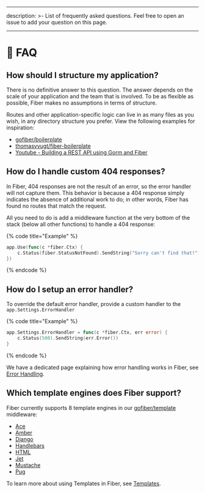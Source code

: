 - - -
description: >- List of frequently asked questions. Feel free to open an issue to add your question on this page.
- - -

# 🤔 FAQ

## How should I structure my application?

There is no definitive answer to this question. The answer depends on the scale of your application and the team that is involved. To be as flexible as possible, Fiber makes no assumptions in terms of structure.

Routes and other application-specific logic can live in as many files as you wish, in any directory structure you prefer. View the following examples for inspiration:

* [gofiber/boilerplate](https://github.com/gofiber/boilerplate)
* [thomasvvugt/fiber-boilerplate](https://github.com/thomasvvugt/fiber-boilerplate)
* [Youtube - Building a REST API using Gorm and Fiber](https://www.youtube.com/watch?v=Iq2qT0fRhAA)

## How do I handle custom 404 responses?

In Fiber, 404 responses are not the result of an error, so the error handler will not capture them. This behavior is because a 404 response simply indicates the absence of additional work to do; in other words, Fiber has found no routes that match the request.

All you need to do is add a middleware function at the very bottom of the stack \(below all other functions\) to handle a 404 response:

{% code title="Example" %}
```go
app.Use(func(c *fiber.Ctx) {
    c.Status(fiber.StatusNotFound).SendString("Sorry can't find that!")
})
```
{% endcode %}

## How do I setup an error handler?

To override the default error handler, provide a custom handler to the `app.Settings.ErrorHandler`

{% code title="Example" %}
```go
app.Settings.ErrorHandler = func(c *fiber.Ctx, err error) {
    c.Status(500).SendString(err.Error())
}
```
{% endcode %}

We have a dedicated page explaining how error handling works in Fiber, see [Error Handling](error-handling.md).

## Which template engines does Fiber support?

Fiber currently supports 8 template engines in our [gofiber/template](https://github.com/gofiber/template) middleware:

* [Ace](https://github.com/yosssi/ace)
* [Amber](https://github.com/eknkc/amber)
* [Django](https://github.com/flosch/pongo2)
* [Handlebars](https://github.com/aymerick/raymond)
* [HTML](https://golang.org/pkg/html/template/)
* [Jet](https://github.com/CloudyKit/jet)
* [Mustache](https://github.com/cbroglie/mustache)
* [Pug](https://github.com/Joker/jade)

To learn more about using Templates in Fiber, see [Templates](templates.md).

